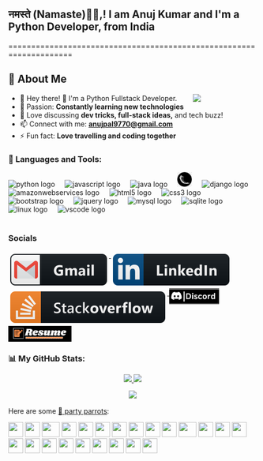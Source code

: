 <h2 align="left"> नमस्ते (Namaste)🙏🏻,! I am Anuj Kumar and I'm a Python Developer, from India</h2>
====================================================================


## 🌱 About Me
- 🌱 Hey there! 👋 I'm a Python Fullstack Developer.            <img align='right' src="https://media.giphy.com/media/M9gbBd9nbDrOTu1Mqx/giphy.gif" width="130">
- 🎯 Passion: **Constantly learning new technologies**           
- 💬 Love discussing **dev tricks, full-stack ideas,** and tech buzz!
- 📫 Connect with me: **anujpal9770@gmail.com**
- ⚡ Fun fact: **Love travelling and coding together**



### 🔨 Languages and Tools:

<div align="left">
  <img src="https://cdn.jsdelivr.net/gh/devicons/devicon/icons/python/python-original.svg" height="30" alt="python logo"  />
  <img width="12" />
  <img src="https://cdn.jsdelivr.net/gh/devicons/devicon/icons/javascript/javascript-original.svg" height="30" alt="javascript logo"  />
  <img width="12" />
  <img src="https://cdn.jsdelivr.net/gh/devicons/devicon/icons/java/java-original.svg" height="30" alt="java logo"  />
  <img width="12" />
  <img src="https://github.com/anujkp-97/anujkp-97/blob/main/flaskIcon.png" height="30" alt="flask logo"  />
  <img width="12" />
  <img src="https://cdn.jsdelivr.net/gh/devicons/devicon/icons/django/django-plain.svg" height="30" alt="django logo"  />
  <img width="12" />
  <img src="https://github.com/rahul-jha98/README_icons/blob/main/language_and_tools/square/aws/aws.svg" height="30" alt="amazonwebservices logo"  />
  <img width="12" />
  <img src="https://cdn.jsdelivr.net/gh/devicons/devicon/icons/html5/html5-original.svg" height="30" alt="html5 logo"  />
  <img width="12" />
  <img src="https://cdn.jsdelivr.net/gh/devicons/devicon/icons/css3/css3-original.svg" height="30" alt="css3 logo"  />
  <img width="12" />
  <img src="https://cdn.jsdelivr.net/gh/devicons/devicon/icons/bootstrap/bootstrap-original.svg" height="30" alt="bootstrap logo"  />
  <img width="12" />
  <img src="https://cdn.jsdelivr.net/gh/devicons/devicon/icons/jquery/jquery-original.svg" height="30" alt="jquery logo"  />
  <img width="12" />
  <img src="https://cdn.jsdelivr.net/gh/devicons/devicon/icons/mysql/mysql-original.svg" height="30" alt="mysql logo"  />
  <img width="12" />
  <img src="https://cdn.jsdelivr.net/gh/devicons/devicon/icons/sqlite/sqlite-original.svg" height="30" alt="sqlite logo"  />
  <img width="12" />
  <img src="https://cdn.jsdelivr.net/gh/devicons/devicon/icons/linux/linux-original.svg" height="30" alt="linux logo"  />
  <img width="12" />
  <img src="https://cdn.jsdelivr.net/gh/devicons/devicon/icons/vscode/vscode-original.svg" height="30" alt="vscode logo"  />
</div>


<br>




### Socials

<p align="left">

  <a href="mailto:anujpal9770@gmail.com">
    <img src="https://github.com/MikeCodesDotNET/ColoredBadges/blob/master/svg/social/gmail.svg" alt="gmail" style="vertical-align:top; margin:6px 4px">
  </a>  

  <a href="https://www.linkedin.com/in/contactanujkumar/ ">
    <img src="https://github.com/MikeCodesDotNET/ColoredBadges/blob/master/svg/social/linkedin.svg" alt="linkedin" style="vertical-align:top; margin:6px 4px">
  </a>  
  
   <a href="https://stackoverflow.com/users/26045024/anuj-kumar">
    <img src="https://github.com/MikeCodesDotNET/ColoredBadges/blob/master/svg/social/stackoverflow.svg" alt="stackoverflow" style="vertical-align:top; margin:6px 4px">
  </a>   
   <a href="https://discord.com/users/1070514249102798970">
    <img src="https://github.com/anujkp-97/anujkp-97/blob/main/Discord.png" alt="stackoverflow" style="vertical-align:top; margin:6px 4px height: 70px; width:101px">
  </a>   
  <a href="https://drive.google.com/file/d/1eJy4totxllLU0EYIe2dB0sR4HJHnEg1C/view?usp=drive_link">
    <img src="https://github.com/anujkp-97/anujkp-97/blob/main/logoResume.png" alt="stackoverflow" style="vertical-align:top; margin:6px 4px height: 75px; width:128px">
  </a>   
    
    

</p>


### 📊 My GitHub Stats:

<p align="center">
    <a href="https://github.com/anujkp-97">
        <img height="180em" src="https://github-readme-stats-git-masterrstaa-rickstaa.vercel.app/api?username=anujkp-97&show_icons=true&theme=algolia&include_all_commits=true&count_private=true&hide_border=true"/>
        <img height="180em" src="https://github-readme-stats-eight-theta.vercel.app/api/top-langs/?username=anujkp-97&langs_count=12&layout=compact&langs_count=8&theme=algolia&include_all_commits=true&count_private=true&hide_border=true"/>
    </a>
</p>

<p align="center">
    <a href="https://github.com/anujkp-97"> 
        <img width="60%" src="https://github-readme-streak-stats.herokuapp.com/?user=anujkp-97&theme=algolia&hide_border=true"/> 
    </a>  
</p>


Here are some [🦜 party parrots](https://cultofthepartyparrot.com):

<div>
    <img src="https://cultofthepartyparrot.com/parrots/hd/githubparrot.gif" width="30" height="30"/>
    <img src="https://cultofthepartyparrot.com/flags/hd/indiaparrot.gif" width="30" height="30"/>
    <img src="https://cultofthepartyparrot.com/parrots/asyncparrot.gif" width="36" height="30"/>
    <img src="https://cultofthepartyparrot.com/parrots/hd/exceptionallyfastparrot.gif" width="30" height="30"/>
    <img src="https://cultofthepartyparrot.com/parrots/hd/60fpsparrot.gif" width="30" height="30"/>
    <img src="https://cultofthepartyparrot.com/parrots/hd/jumpingparrot.gif" width="30" height="30"/>
    <img src="https://cultofthepartyparrot.com/parrots/hd/opensourceparrot.gif" width="30" height="30"/>
    <img src="https://cultofthepartyparrot.com/parrots/hd/dealwithitnowparrot.gif" width="30" height="30"/>
    <img src="https://cultofthepartyparrot.com/parrots/hd/hypnoparrotlight.gif" width="30" height="30"/>
    <img src="https://cultofthepartyparrot.com/parrots/databaseparrot.gif" width="30" height="30"/>
    <img src="https://cultofthepartyparrot.com/parrots/fixparrot.gif" width="36" height="30"/>
    <img src="https://cultofthepartyparrot.com/parrots/hd/laptop_parrot.gif" width="30" height="30"/>
    <img src="https://cultofthepartyparrot.com/parrots/hd/spinningparrot.gif" width="30" height="30"/>
    <img src="https://cultofthepartyparrot.com/parrots/hd/levitationparrot.gif" width="30" height="30"/>
    <img src="https://cultofthepartyparrot.com/parrots/hd/meldparrot.gif" width="30" height="30"/>
    <img src="https://cultofthepartyparrot.com/parrots/slomoparrot.gif" width="30" height="30"/>
    <img src="https://cultofthepartyparrot.com/parrots/hd/moonwalkingparrot.gif" width="30" height="30"/>
    <img src="https://cultofthepartyparrot.com/parrots/hd/stableparrot.gif" width="30" height="30"/>
    <img src="https://cultofthepartyparrot.com/parrots/hd/scienceparrot.gif" width="30" height="30"/>
    <img src="https://cultofthepartyparrot.com/parrots/hd/pirateparrot.gif" width="30" height="30"/>
    <img src="https://cultofthepartyparrot.com/parrots/hd/footballparrot.gif" width="30" height="30"/>
    <img src="https://cultofthepartyparrot.com/parrots/hd/illuminatiparrot.gif" width="30" height="30"/>
    <img src="https://cultofthepartyparrot.com/parrots/hd/hypnoparrotdark.gif" width="30" height="30"/>
    
    
</div>
